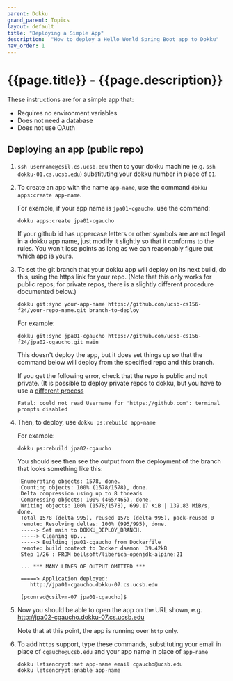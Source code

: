 ```yaml
---
parent: Dokku
grand_parent: Topics
layout: default
title: "Deploying a Simple App"
description:  "How to deploy a Hello World Spring Boot app to Dokku"
nav_order: 1
---
```


# {{page.title}} - {{page.description}}

These instructions are for a simple app that:

* Requires no environment variables
* Does not need a database
* Does not use OAuth

## Deploying an app (public repo)


1. `ssh username@csil.cs.ucsb.edu` then to your dokku machine (e.g. `ssh dokku-01.cs.ucsb.edu`) substituting your dokku number in place of `01`.

2. To create an app with the name `app-name`, use the command `dokku apps:create app-name`.

   For example, if your app name is `jpa01-cgaucho`, use the command:

   ```
   dokku apps:create jpa01-cgaucho
   ```

   If your github id has uppercase letters or other symbols are are not legal in a dokku app name, just modify it slightly so that it
   conforms to the rules.  You won't lose points as long as we can reasonably figure out which app is yours.

2. To set the git branch that your dokku app will deploy on its next build, do this, using the https link for your repo. (Note that this only works
   for public repos; for private repos, there is a slightly different procedure documented below.)
   
   ```
   dokku git:sync your-app-name https://github.com/ucsb-cs156-f24/your-repo-name.git branch-to-deploy
   ```

   For example:
   ```
   dokku git:sync jpa01-cgaucho https://github.com/ucsb-cs156-f24/jpa02-cgaucho.git main
   ```

   This doesn't deploy the app, but it does set things up so that the command below will deploy from
   the specified repo and this branch.

   If you get the following error, check that the repo is public and not private.  (It is possible to deploy private repos to dokku, but you have to use a [different process](https://ucsb-cs156.github.io/topics/dokku/deploy_app_from_private_repo.html)
   ```
   Fatal: could not read Username for 'https://github.com': terminal prompts disabled
   ```


4. Then, to deploy, use `dokku ps:rebuild app-name`
   
   For example:
   ```
   dokku ps:rebuild jpa02-cgaucho
   ```
   You should see then see the output from the deployment of the branch that looks something like this:
   
  
   ```
    Enumerating objects: 1578, done.
    Counting objects: 100% (1578/1578), done.
    Delta compression using up to 8 threads
    Compressing objects: 100% (465/465), done.
    Writing objects: 100% (1578/1578), 699.17 KiB | 139.83 MiB/s, done.
    Total 1578 (delta 995), reused 1578 (delta 995), pack-reused 0
    remote: Resolving deltas: 100% (995/995), done.
    -----> Set main to DOKKU_DEPLOY_BRANCH.
    -----> Cleaning up...
    -----> Building jpa01-cgaucho from Dockerfile
    remote: build context to Docker daemon  39.42kB
    Step 1/26 : FROM bellsoft/liberica-openjdk-alpine:21
    
    ... *** MANY LINES OF OUTPUT OMITTED ***
    
    =====> Application deployed:
       http://jpa01-cgaucho.dokku-07.cs.ucsb.edu

    [pconrad@csilvm-07 jpa01-cgaucho]$ 
   ```
5. Now you should be able to open the app on the URL shown, e.g. <http://jpa02-cgaucho.dokku-07.cs.ucsb.edu>

   Note that at this point, the app is running over `http` only.

6. To add `https` support, type these commands, substituting your email in place of `cgaucho@ucsb.edu` and your app name in place of `app-name`

    ```
    dokku letsencrypt:set app-name email cgaucho@ucsb.edu
    dokku letsencrypt:enable app-name
    ```
    
